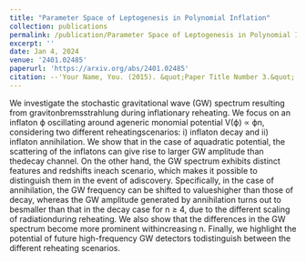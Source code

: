 ```yaml
---
title: "Parameter Space of Leptogenesis in Polynomial Inflation"
collection: publications
permalink: /publication/Parameter Space of Leptogenesis in Polynomial Inflation
excerpt: ''
date: Jan 4, 2024
venue: '2401.02485'
paperurl: 'https://arxiv.org/abs/2401.02485'
citation: --'Your Name, You. (2015). &quot;Paper Title Number 3.&quot; <i>Journal 1</i>. 1(3).'
---
```


We investigate the stochastic gravitational wave (GW) spectrum resulting from gravitonbremsstrahlung during inflationary reheating. We focus on an inflaton ϕ oscillating around ageneric monomial potential V(ϕ) ∝ ϕn, considering two different reheatingscenarios: i) inflaton decay and ii) inflaton annihilation. We show that in the case of aquadratic potential, the scattering of the inflatons can give rise to larger GW amplitude than thedecay channel. On the other hand, the GW spectrum exhibits distinct features and redshifts ineach scenario, which makes it possible to distinguish them in the event of adiscovery. Specifically, in the case of annihilation, the GW frequency can be shifted to valueshigher than those of decay, whereas the GW amplitude generated by annihilation turns out to besmaller than that in the decay case for n ≥ 4, due to the different scaling of radiationduring reheating. We also show that the differences in the GW spectrum become more prominent withincreasing n. Finally, we highlight the potential of future high-frequency GW detectors todistinguish between the different reheating scenarios.
